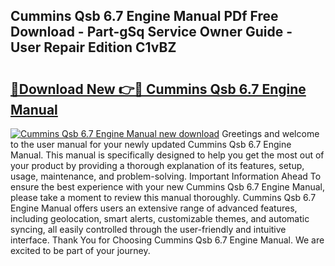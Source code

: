 ## Cummins Qsb 6.7 Engine Manual PDf Free Download - Part-gSq Service Owner Guide - User Repair Edition C1vBZ

# <h2><a href="http://bc31273.oget.top/?id=Cummins+Qsb+6.7+Engine+Manual">🔗Download New 👉🔴 Cummins Qsb 6.7 Engine Manual</a></h2>

[![Cummins Qsb 6.7 Engine Manual new download](https://i.imgur.com/5g1atiW.png)](http://bc31273.oget.top/?id=Cummins+Qsb+6.7+Engine+Manual)
Greetings and welcome to the user manual for your newly updated Cummins Qsb 6.7 Engine Manual. This manual is specifically designed to help you get the most out of your product by providing a thorough explanation of its features, setup, usage, maintenance, and problem-solving. Important Information Ahead To ensure the best experience with your new Cummins Qsb 6.7 Engine Manual, please take a moment to review this manual thoroughly. Cummins Qsb 6.7 Engine Manual offers users an extensive range of advanced features, including geolocation, smart alerts, customizable themes, and automatic syncing, all easily controlled through the user-friendly and intuitive interface. Thank You for Choosing Cummins Qsb 6.7 Engine Manual. We are excited to be part of your journey.
